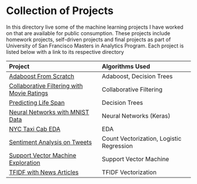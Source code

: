 # Collection of Projects
In this directory live some of the machine learning projects I have worked on
that are available for public consumption. These projects include homework
projects, self-driven projects and final projects as part of University of San
Francisco Masters in Analytics Program. Each project is listed below with a link
to its respective directory


| Project     | Algorithms Used   |
| :------------- | :------------- |
| [Adaboost From Scratch](https://github.com/fjcrodriguez/projects/tree/master/machine_learning/adaboost)| Adaboost, Decision Trees |
| [Collaborative Filtering with Movie Ratings](https://github.com/fjcrodriguez/projects/tree/master/machine_learning/collaborative_filtering)| Collaborative Filtering |
| [Predicting Life Span](https://github.com/fjcrodriguez/projects/tree/master/machine_learning/life_span)| Decision Trees |
| [Neural Networks with MNIST Data](https://github.com/fjcrodriguez/projects/tree/master/machine_learning/neural_nets)| Neural Networks (Keras) |
| [NYC Taxi Cab EDA](https://github.com/fjcrodriguez/projects/tree/master/machine_learning/nyc_taxi_cabs) | EDA |
| [Sentiment Analysis on Tweets](https://github.com/fjcrodriguez/projects/tree/master/machine_learning/sentiment_analysis)| Count Vectorization, Logistic Regression |
| [Support Vector Machine Exploration](https://github.com/fjcrodriguez/projects/tree/master/machine_learning/svm)| Support Vector Machine |
| [TFIDF with News Articles](https://github.com/fjcrodriguez/projects/tree/master/machine_learning/tfidf)| TFIDF Vectorization |
